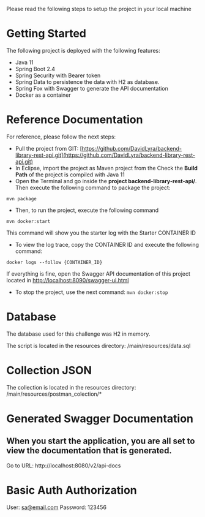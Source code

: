 
Please read the following steps to setup the project in your local machine

# **Getting Started**

The following project is deployed with the following features:

- Java 11
- Spring Boot 2.4
- Spring Security with Bearer token
- Spring Data to persistence the data with H2 as database.
- Spring Fox with Swagger to generate the API documentation
- Docker as a container

# **Reference Documentation**

For reference, please follow the next steps:

- Pull the project from GIT: [https://github.com/DavidLyra/backend-library-rest-api.git](https://github.com/DavidLyra/backend-library-rest-api.git)
- In Eclipse, import the project as Maven project from the Check the **Build Path** of the project is compiled with Java 11
- Open the Terminal and go inside the **project backend-library-rest-api/**. Then execute the following command to package the project:

`mvn package`

- Then, to run the project, execute the following command

`mvn docker:start`

This command will show you the starter log with the Starter CONTAINER ID
- To view the log trace, copy the CONTAINER ID and execute the following command:

`docker logs --follow {CONTAINER_ID}`

If everything is fine, open the Swagger API documentation of this project located in [http://localhost:8090/swagger-ui.html](http://localhost:8090/swagger-ui.html)

- To stop the project, use the next command:
`mvn docker:stop`

# Database

The database used for this challenge was H2 in memory.

The script is located in the resources directory: /main/resources/data.sql

# Collection JSON

The collection is located in the resources directory: /main/resources/postman_colection/*

# Generated Swagger Documentation
## When you start the application, you are all set to view the documentation that is generated.

Go to URL: http://localhost:8080/v2/api-docs

# Basic Auth Authorization
User: sa@email.com
Password: 123456
